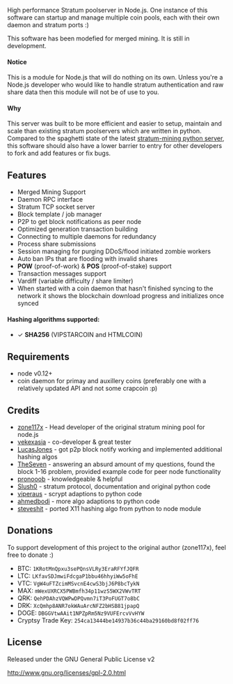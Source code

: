 High performance Stratum poolserver in Node.js. One instance of this software can startup and manage multiple coin
pools, each with their own daemon and stratum ports :)

This software has been modefied for merged mining. It is still in development.

#### Notice
This is a module for Node.js that will do nothing on its own. Unless you're a Node.js developer who would like to
handle stratum authentication and raw share data then this module will not be of use to you.

#### Why
This server was built to be more efficient and easier to setup, maintain and scale than existing stratum poolservers
which are written in python. Compared to the spaghetti state of the latest
[stratum-mining python server](https://github.com/Crypto-Expert/stratum-mining/), this software should also have a
lower barrier to entry for other developers to fork and add features or fix bugs.


Features
----------------------------------
* Merged Mining Support
* Daemon RPC interface
* Stratum TCP socket server
* Block template / job manager
* P2P to get block notifications as peer node
* Optimized generation transaction building
* Connecting to multiple daemons for redundancy
* Process share submissions
* Session managing for purging DDoS/flood initiated zombie workers
* Auto ban IPs that are flooding with invalid shares
* __POW__ (proof-of-work) & __POS__ (proof-of-stake) support
* Transaction messages support
* Vardiff (variable difficulty / share limiter)
* When started with a coin daemon that hasn't finished syncing to the network it shows the blockchain download progress and initializes once synced

#### Hashing algorithms supported:
* ✓ __SHA256__ (VIPSTARCOIN and HTMLCOIN)


Requirements
------------
* node v0.12+
* coin daemon for primay and auxillery coins (preferably one with a relatively updated API and not some crapcoin :p)


Credits
-------
* [zone117x](//github.com/zone117x) - Head developer of the original stratum mining pool for node.js
* [vekexasia](//github.com/vekexasia) - co-developer & great tester
* [LucasJones](//github.com/LucasJones) - got p2p block notify working and implemented additional hashing algos
* [TheSeven](//github.com/TheSeven) - answering an absurd amount of my questions, found the block 1-16 problem, provided example code for peer node functionality
* [pronooob](https://dogehouse.org) - knowledgeable & helpful
* [Slush0](//github.com/slush0/stratum-mining) - stratum protocol, documentation and original python code
* [viperaus](//github.com/viperaus/stratum-mining) - scrypt adaptions to python code
* [ahmedbodi](//github.com/ahmedbodi/stratum-mining) - more algo adaptions to python code
* [steveshit](//github.com/steveshit) - ported X11 hashing algo from python to node module


Donations
---------
To support development of this project to the original author (zone117x), feel free to donate :)

* BTC: `1KRotMnQpxu3sePQnsVLRy3EraRFYfJQFR`
* LTC: `LKfavSDJmwiFdcgaP1bbu46hhyiWw5oFhE`
* VTC: `VgW4uFTZcimMSvcnE4cwS3bjJ6P8bcTykN`
* MAX: `mWexUXRCX5PWBmfh34p11wzS5WX2VWvTRT`
* QRK: `QehPDAhzVQWPwDPQvmn7iT3PoFUGT7o8bC`
* DRK: `XcQmhp8ANR7okWAuArcNFZ2bHSB81jpapQ`
* DOGE: `DBGGVtwAAit1NPZpRm5Nz9VUFErcvVvHYW`
* Cryptsy Trade Key: `254ca13444be14937b36c44ba29160bd8f02ff76`

License
-------
Released under the GNU General Public License v2

http://www.gnu.org/licenses/gpl-2.0.html

